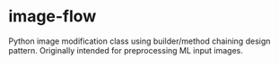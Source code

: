 # image-flow
Python image modification class using builder/method chaining design pattern. Originally intended for preprocessing ML input images.
